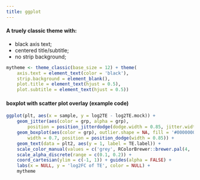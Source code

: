 ```yaml
---
title: ggplot
---
```


#### A truely classic theme with:
- black axis text;
- centered title/subtitle;
- no strip background;

```r
mytheme <- theme_classic(base_size = 12) + theme(
    axis.text = element_text(color = 'black'),
    strip.background = element_blank(),
    plot.title = element_text(hjust = 0.5),
    plot.subtitle = element_text(hjust = 0.5))
```

#### boxplot with scatter plot overlay (example code)
```r
ggplot(plt, aes(x = sample, y = log2TE - log2TE.mock)) +
    geom_jitter(aes(color = grp, alpha = grp),
        position = position_jitterdodge(dodge.width = 0.85, jitter.width = 0.2)) +
    geom_boxplot(aes(color = grp), outlier.shape = NA, fill = '#00000000',
        width = 0.7, position = position_dodge(width = 0.85)) +
    geom_text(data = plt2, aes(y = 1, label = TE.label)) +
    scale_color_manual(values = c('grey', RColorBrewer::brewer.pal(4, 'Set1')[1])) +
    scale_alpha_discrete(range = c(0.1, 0.2)) +
    coord_cartesian(ylim = c(-1, 1)) + guides(alpha = FALSE) +
    labs(x = NULL, y = 'log2FC of TE', color = NULL) +
    mytheme
```
